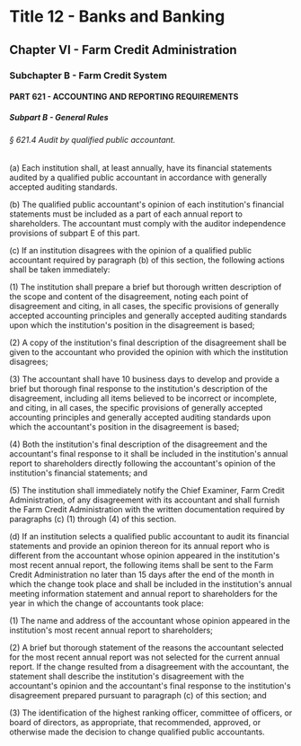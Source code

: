 
# Title 12 - Banks and Banking
## Chapter VI - Farm Credit Administration
### Subchapter B - Farm Credit System
#### PART 621 - ACCOUNTING AND REPORTING REQUIREMENTS
##### Subpart B - General Rules
###### § 621.4 Audit by qualified public accountant.

(a) Each institution shall, at least annually, have its financial statements audited by a qualified public accountant in accordance with generally accepted auditing standards.

(b) The qualified public accountant's opinion of each institution's financial statements must be included as a part of each annual report to shareholders. The accountant must comply with the auditor independence provisions of subpart E of this part.

(c) If an institution disagrees with the opinion of a qualified public accountant required by paragraph (b) of this section, the following actions shall be taken immediately:

(1) The institution shall prepare a brief but thorough written description of the scope and content of the disagreement, noting each point of disagreement and citing, in all cases, the specific provisions of generally accepted accounting principles and generally accepted auditing standards upon which the institution's position in the disagreement is based;

(2) A copy of the institution's final description of the disagreement shall be given to the accountant who provided the opinion with which the institution disagrees;

(3) The accountant shall have 10 business days to develop and provide a brief but thorough final response to the institution's description of the disagreement, including all items believed to be incorrect or incomplete, and citing, in all cases, the specific provisions of generally accepted accounting principles and generally accepted auditing standards upon which the accountant's position in the disagreement is based;

(4) Both the institution's final description of the disagreement and the accountant's final response to it shall be included in the institution's annual report to shareholders directly following the accountant's opinion of the institution's financial statements; and

(5) The institution shall immediately notify the Chief Examiner, Farm Credit Administration, of any disagreement with its accountant and shall furnish the Farm Credit Administration with the written documentation required by paragraphs (c) (1) through (4) of this section.

(d) If an institution selects a qualified public accountant to audit its financial statements and provide an opinion thereon for its annual report who is different from the accountant whose opinion appeared in the institution's most recent annual report, the following items shall be sent to the Farm Credit Administration no later than 15 days after the end of the month in which the change took place and shall be included in the institution's annual meeting information statement and annual report to shareholders for the year in which the change of accountants took place:

(1) The name and address of the accountant whose opinion appeared in the institution's most recent annual report to shareholders;

(2) A brief but thorough statement of the reasons the accountant selected for the most recent annual report was not selected for the current annual report. If the change resulted from a disagreement with the accountant, the statement shall describe the institution's disagreement with the accountant's opinion and the accountant's final response to the institution's disagreement prepared pursuant to paragraph (c) of this section; and

(3) The identification of the highest ranking officer, committee of officers, or board of directors, as appropriate, that recommended, approved, or otherwise made the decision to change qualified public accountants.
